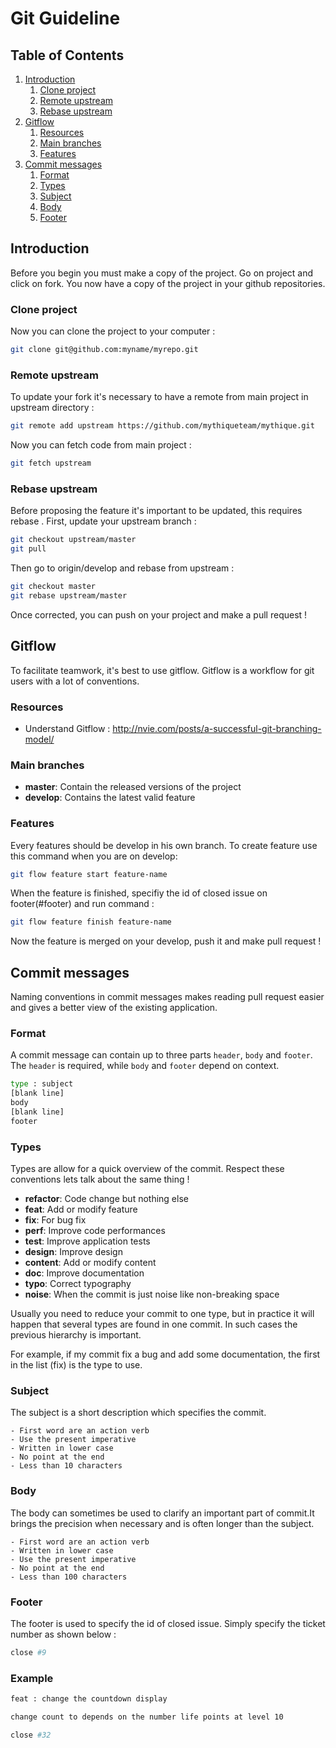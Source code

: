 # Git Guideline

## Table of Contents
  1.  [Introduction](#introduction)
      1. [Clone project](#clone-project)
      1. [Remote upstream](#remote-upstream)
      1. [Rebase upstream](#rebase-upstream) 
  1.  [Gitflow](#gitflow)
      1. [Resources](#resources)
      1. [Main branches](#main-branches)
      1. [Features](#features)  
  1.  [Commit messages](#commit-messages)
      1. [Format](#format)
      1. [Types](#types) 
      1. [Subject](#subject)
      1. [Body](#body)
      1. [Footer](#footer)   

## Introduction 
Before you begin you must make a copy of the project. Go on project and click on fork. You now have a copy of the project in your github repositories.

### Clone project
Now you can clone the project to your computer :

```sh
git clone git@github.com:myname/myrepo.git
```

### Remote upstream
To update your fork it's necessary to have a remote from main project in upstream directory :

```sh
git remote add upstream https://github.com/mythiqueteam/mythique.git
```

Now you can fetch code from main project :

```sh
git fetch upstream
```

### Rebase upstream
Before proposing the feature it's important to be updated, this requires rebase
. 
First, update your upstream branch :

```sh
git checkout upstream/master
git pull
```

Then go to origin/develop and rebase from upstream :

```sh
git checkout master
git rebase upstream/master
```

Once corrected, you can push on your project and make a pull request !

## Gitflow
To facilitate teamwork, it's best to use gitflow. Gitflow is a workflow for git users with a lot of conventions. 

### Resources

- Understand Gitflow : http://nvie.com/posts/a-successful-git-branching-model/

### Main branches

- **master**: Contain the released versions of the project
- **develop**: Contains the latest valid feature

### Features
Every features should be develop in his own branch. To create feature use this command when you are on develop:

```sh
git flow feature start feature-name
```

When the feature is finished, specifiy the id of closed issue on footer(#footer) and run command :

```sh
git flow feature finish feature-name
```

Now the feature is merged on your develop, push it and make pull request !

## Commit messages
Naming conventions in commit messages makes reading pull request easier and gives a better view of the existing application.

### Format
A commit message can contain up to three parts `header`, `body` and `footer`.
The `header` is required, while `body` and `footer` depend on context.

```sh
type : subject
[blank line]
body
[blank line]
footer
```

### Types
Types are allow for a quick overview of the commit. Respect these conventions lets talk about the same thing !

- **refactor**: Code change but nothing else
- **feat**:     Add or modify feature
- **fix**:      For bug fix
- **perf**:     Improve code performances
- **test**:     Improve application tests
- **design**:   Improve design
- **content**:  Add or modify content
- **doc**:      Improve documentation
- **typo**:     Correct typography
- **noise**:    When the commit is just noise like non-breaking space 

Usually you need to reduce your commit to one type, but in practice it will happen that several types are found in one commit. In such cases the previous hierarchy is important.

For example, if my commit fix a bug and add some documentation, the first in the list (fix) is the type to use. 


### Subject
The subject is a short description which specifies the commit.

    - First word are an action verb 
    - Use the present imperative
    - Written in lower case
    - No point at the end
    - Less than 10 characters

### Body
The body can sometimes be used to clarify an important part of commit.It brings the precision when necessary and is often longer than the subject.

    - First word are an action verb 
    - Written in lower case
    - Use the present imperative
    - No point at the end
    - Less than 100 characters

### Footer
The footer is used to specify the id of closed issue. Simply specify the ticket number as shown below :

```sh
close #9
```

### Example

```sh
feat : change the countdown display

change count to depends on the number life points at level 10

close #32
```


